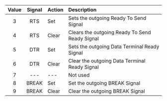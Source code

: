 
| Value   | Signal    | Action    | Description                                                                        |
| :-----: | :--------:|-----------| :--------------------------------------------------------------------------------- |
| 3       | RTS       | Set       |  Sets the outgoing Ready To Send Signal                                            |
| 4       | RTS       | Clear     |  Clears the outgoing Ready To Send Ready Signal                                    |
| 5       | DTR       | Set       |  Sets the outgoing Data Terminal Ready Signal                                      |
| 6       | DTR       | Clear     |  Clear the outgoing Data Terminal Ready Signal                                     |
| 7       | ---       | ---       |  Not used                                                                          |
| 8       | BREAK     | Set       |  Set the outgoing BREAK Signal                                                     |
| 9       | BREAK     | Clear     |  Clear the outgoing BREAK Signal                                                   |
